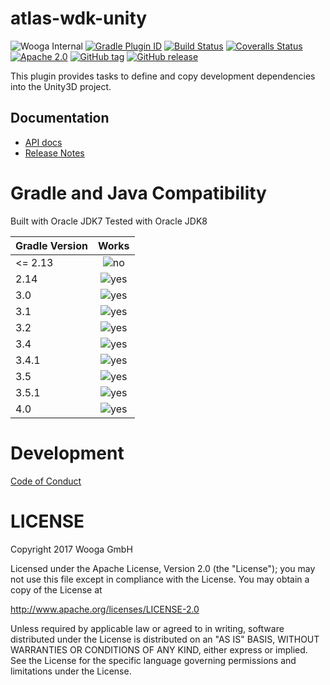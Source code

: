 atlas-wdk-unity
===============

![Wooga Internal](https://img.shields.io/badge/wooga-internal-lightgray.svg?style=flat-square)
[![Gradle Plugin ID](https://img.shields.io/badge/gradle-net.wooga.wdk--unity-brightgreen.svg?style=flat-square)](https://plugins.gradle.org/plugin/net.wooga.wdk-unity)
[![Build Status](https://img.shields.io/travis/wooga/atlas-unity/master.svg?style=flat-square)](https://travis-ci.org/wooga/atlas-wdk-unity)
[![Coveralls Status](https://img.shields.io/coveralls/wooga/atlas-wdk-unity/master.svg?style=flat-square)](https://coveralls.io/github/wooga/atlas-wdk-unity?branch=master)
[![Apache 2.0](https://img.shields.io/badge/license-Apache%202-blue.svg?style=flat-square)](https://raw.githubusercontent.com/wooga/atlas-wdk-unity/master/LICENSE)
[![GitHub tag](https://img.shields.io/github/tag/wooga/atlas-wdk-unity.svg?style=flat-square)]()
[![GitHub release](https://img.shields.io/github/release/wooga/atlas-wdk-unity.svg?style=flat-square)]()

This plugin provides tasks to define and copy development dependencies into the Unity3D project.

## Documentation

- [API docs](https://wooga.github.io/atlas-wdk-unity/docs/api/)
- [Release Notes](RELEASE_NOTES.md)

Gradle and Java Compatibility
=============================

Built with Oracle JDK7
Tested with Oracle JDK8

| Gradle Version | Works       |
| :------------- | :---------: |
| <= 2.13        | ![no]       |
| 2.14           | ![yes]      |
| 3.0            | ![yes]      |
| 3.1            | ![yes]      |
| 3.2            | ![yes]      |
| 3.4            | ![yes]      |
| 3.4.1          | ![yes]      |
| 3.5            | ![yes]      |
| 3.5.1          | ![yes]      |
| 4.0            | ![yes]      |

Development
===========
[Code of Conduct](docs/Code-of-conduct.md)

LICENSE
=======

Copyright 2017 Wooga GmbH

Licensed under the Apache License, Version 2.0 (the "License");
you may not use this file except in compliance with the License.
You may obtain a copy of the License at

<http://www.apache.org/licenses/LICENSE-2.0>

Unless required by applicable law or agreed to in writing, software
distributed under the License is distributed on an "AS IS" BASIS,
WITHOUT WARRANTIES OR CONDITIONS OF ANY KIND, either express or implied.
See the License for the specific language governing permissions and
limitations under the License.

[yes]:                  http://atlas-resources.wooga.com/icons/icon_check.svg "yes"
[no]:                   http://atlas-resources.wooga.com/icons/icon_uncheck.svg "no"
